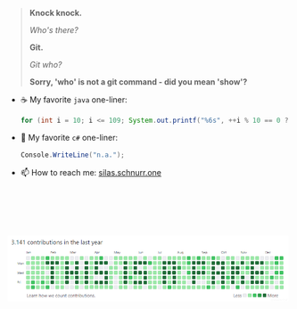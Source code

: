 > **Knock knock.**
> 
> *Who's there?*
> 
> **Git.**
> 
> *Git who?*
> 
> **Sorry, 'who' is not a git command - did you mean 'show'?**

* ☕ My favorite `java` one-liner:
  ```java
  for (int i = 10; i <= 109; System.out.printf("%6s", ++i % 10 == 0 ? i - 10 + "\n" : "\b" + i % 10 * (i / 10)));
  ```
* 🔪 My favorite `c#` one-liner:
  ```csharp
  Console.WriteLine("n.a.");
  ```
* 📫 How to reach me: [silas.schnurr.one](https://silas.schnurr.one)

<!--
* 🔭 I’m currently working on ...
* 🌱 I’m currently learning ...
* 👯 I’m looking to collaborate on ...
-->


\
\
\
\
\
![faked contributions banner](contributions_fake_banner.png)

<!--
https://github-readme-stats.vercel.app/api/top-langs/?username=silasderprofi&theme=light&layout=compact&langs_count=100&hide=CSS,scss,makefile,batchfile,shell
https://github-readme-stats.vercel.app/api?username=SilasDerProfi&show_icons=true
https://github.com/anuraghazra/github-readme-stats
-->
<!--
<p align="right">
    Less ... More
  <img src="contributions_fake_banner.png" />
  <table>
    <tr><td>r0c0</td><td>r0c1</td></tr>
    <tr><td>r1c0</td><td>r1c1</td></tr>
    </table>
</p>
-->

